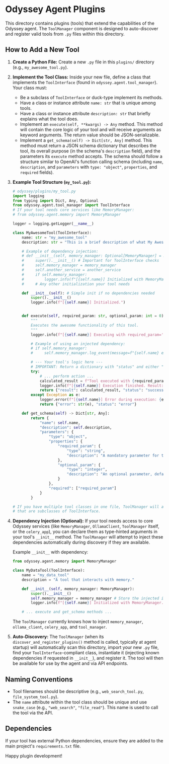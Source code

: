 # Odyssey Agent Plugins

This directory contains plugins (tools) that extend the capabilities of the Odyssey agent.
The `ToolManager` component is designed to auto-discover and register valid tools from `.py` files within this directory.

## How to Add a New Tool

1.  **Create a Python File:**
    Create a new `.py` file in this `plugins/` directory (e.g., `my_awesome_tool.py`).

2.  **Implement the Tool Class:**
    Inside your new file, define a class that implements the `ToolInterface` (found in `odyssey.agent.tool_manager`).
    Your class must:
    *   Be a subclass of `ToolInterface` or duck-type implement its methods.
    *   Have a class or instance attribute `name: str` that is unique among tools.
    *   Have a class or instance attribute `description: str` that briefly explains what the tool does.
    *   Implement an `execute(self, **kwargs) -> Any` method. This method will contain the core logic of your tool and will receive arguments as keyword arguments. The return value should be JSON-serializable.
    *   Implement a `get_schema(self) -> Dict[str, Any]` method. This method must return a JSON schema dictionary that describes the tool, its overall purpose (in the schema's `description` field), and the parameters its `execute` method accepts. The schema should follow a structure similar to OpenAI's function calling schema (including `name`, `description`, and `parameters` with `type: "object"`, `properties`, and `required` fields).

3.  **Example Tool Structure (`my_tool.py`):**

    ```python
    # odyssey/plugins/my_tool.py
    import logging
    from typing import Dict, Any, Optional
    from odyssey.agent.tool_manager import ToolInterface
    # If your tool needs core services like MemoryManager:
    # from odyssey.agent.memory import MemoryManager

    logger = logging.getLogger(__name__)

    class MyAwesomeTool(ToolInterface):
        name: str = "my_awesome_tool"
        description: str = "This is a brief description of what My Awesome Tool does."

        # Example of dependency injection:
        # def __init__(self, memory_manager: Optional[MemoryManager] = None, another_service: Optional[Any] = None):
        #     super().__init__() # Important for ToolInterface checks
        #     self.memory_manager = memory_manager
        #     self.another_service = another_service
        #     if self.memory_manager:
        #         logger.info(f"[{self.name}] Initialized with MemoryManager.")
        #     # Any other initialization your tool needs

        def __init__(self): # Simple init if no dependencies needed
            super().__init__()
            logger.info(f"[{self.name}] Initialized.")


        def execute(self, required_param: str, optional_param: int = 0) -> Dict[str, Any]:
            """
            Executes the awesome functionality of this tool.
            """
            logger.info(f"[{self.name}] Executing with required_param='{required_param}', optional_param={optional_param}")

            # Example of using an injected dependency:
            # if self.memory_manager:
            #     self.memory_manager.log_event(message=f"{self.name} executed", level="TOOL_EXEC")

            # --- Your tool's logic here ---
            # IMPORTANT: Return a dictionary with "status" and either "result" or "error".
            try:
                # ... perform action ...
                calculated_result = f"Tool executed with {required_param} and {optional_param}. Output: Processed."
                logger.info(f"[{self.name}] Execution finished. Result: {calculated_result}")
                return {"result": calculated_result, "status": "success"}
            except Exception as e:
                logger.error(f"[{self.name}] Error during execution: {e}", exc_info=True)
                return {"error": str(e), "status": "error"}

        def get_schema(self) -> Dict[str, Any]:
            return {
                "name": self.name,
                "description": self.description,
                "parameters": {
                    "type": "object",
                    "properties": {
                        "required_param": {
                            "type": "string",
                            "description": "A mandatory parameter for this tool."
                        },
                        "optional_param": {
                            "type": "integer",
                            "description": "An optional parameter, defaults to 0 if not provided."
                        }
                    },
                    "required": ["required_param"]
                }
            }

    # If you have multiple tool classes in one file, ToolManager will attempt to load all of them
    # that are subclasses of ToolInterface.
    ```

4.  **Dependency Injection (Optional):**
    If your tool needs access to core Odyssey services (like `MemoryManager`, `OllamaClient`, `ToolManager` itself, or the `celery_app`), you can declare them as type-hinted arguments in your tool's `__init__` method. The `ToolManager` will attempt to inject these dependencies automatically during discovery if they are available.

    Example `__init__` with dependency:
    ```python
    from odyssey.agent.memory import MemoryManager

    class MyDataTool(ToolInterface):
        name = "my_data_tool"
        description = "A tool that interacts with memory."

        def __init__(self, memory_manager: MemoryManager):
            super().__init__()
            self.memory_manager = memory_manager # Store the injected instance
            logger.info(f"[{self.name}] Initialized with MemoryManager.")

        # ... execute and get_schema methods ...
    ```
    The `ToolManager` currently knows how to inject `memory_manager`, `ollama_client`, `celery_app`, and `tool_manager`.

5.  **Auto-Discovery:**
    The `ToolManager` (when its `discover_and_register_plugins()` method is called, typically at agent startup) will automatically scan this directory, import your new `.py` file, find your `ToolInterface`-compliant class, instantiate it (injecting known dependencies if requested in `__init__`), and register it. The tool will then be available for use by the agent and via API endpoints.

## Naming Conventions
-   Tool filenames should be descriptive (e.g., `web_search_tool.py`, `file_system_tool.py`).
-   The `name` attribute within the tool class should be unique and use `snake_case` (e.g., `"web_search"`, `"file_read"`). This name is used to call the tool via the API.

## Dependencies
If your tool has external Python dependencies, ensure they are added to the main project's `requirements.txt` file.

Happy plugin development!
```
